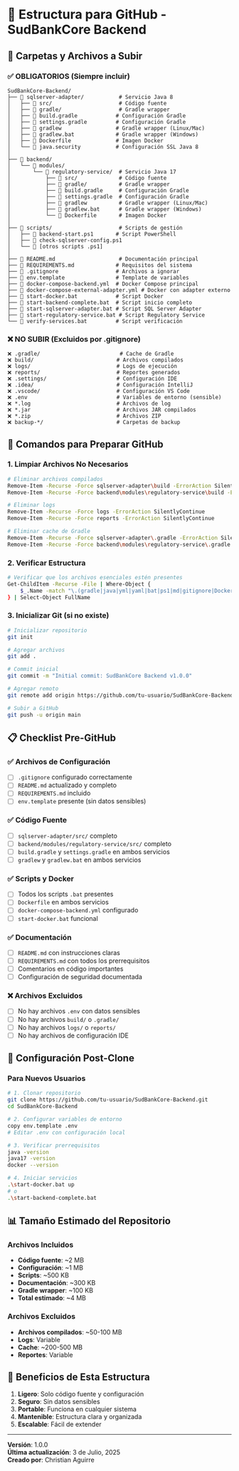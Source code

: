 # 📁 Estructura para GitHub - SudBankCore Backend

## 🎯 Carpetas y Archivos a Subir

### ✅ **OBLIGATORIOS** (Siempre incluir)

```
SudBankCore-Backend/
├── 📁 sqlserver-adapter/           # Servicio Java 8
│   ├── 📁 src/                     # Código fuente
│   ├── 📁 gradle/                  # Gradle wrapper
│   ├── 📄 build.gradle            # Configuración Gradle
│   ├── 📄 settings.gradle         # Configuración Gradle
│   ├── 📄 gradlew                 # Gradle wrapper (Linux/Mac)
│   ├── 📄 gradlew.bat             # Gradle wrapper (Windows)
│   ├── 📄 Dockerfile              # Imagen Docker
│   └── 📄 java.security           # Configuración SSL Java 8
│
├── 📁 backend/
│   └── 📁 modules/
│       └── 📁 regulatory-service/  # Servicio Java 17
│           ├── 📁 src/             # Código fuente
│           ├── 📁 gradle/          # Gradle wrapper
│           ├── 📄 build.gradle     # Configuración Gradle
│           ├── 📄 settings.gradle  # Configuración Gradle
│           ├── 📄 gradlew          # Gradle wrapper (Linux/Mac)
│           ├── 📄 gradlew.bat      # Gradle wrapper (Windows)
│           └── 📄 Dockerfile       # Imagen Docker
│
├── 📁 scripts/                     # Scripts de gestión
│   ├── 📄 backend-start.ps1       # Script PowerShell
│   ├── 📄 check-sqlserver-config.ps1
│   └── 📄 [otros scripts .ps1]
│
├── 📄 README.md                    # Documentación principal
├── 📄 REQUIREMENTS.md             # Requisitos del sistema
├── 📄 .gitignore                  # Archivos a ignorar
├── 📄 env.template                # Template de variables
├── 📄 docker-compose-backend.yml  # Docker Compose principal
├── 📄 docker-compose-external-adapter.yml # Docker con adapter externo
├── 📄 start-docker.bat            # Script Docker
├── 📄 start-backend-complete.bat  # Script inicio completo
├── 📄 start-sqlserver-adapter.bat # Script SQL Server Adapter
├── 📄 start-regulatory-service.bat # Script Regulatory Service
└── 📄 verify-services.bat         # Script verificación
```

### ❌ **NO SUBIR** (Excluidos por .gitignore)

```
❌ .gradle/                         # Cache de Gradle
❌ build/                          # Archivos compilados
❌ logs/                           # Logs de ejecución
❌ reports/                        # Reportes generados
❌ .settings/                      # Configuración IDE
❌ .idea/                          # Configuración IntelliJ
❌ .vscode/                        # Configuración VS Code
❌ .env                            # Variables de entorno (sensible)
❌ *.log                           # Archivos de log
❌ *.jar                           # Archivos JAR compilados
❌ *.zip                           # Archivos ZIP
❌ backup-*/                       # Carpetas de backup
```

## 🚀 Comandos para Preparar GitHub

### 1. Limpiar Archivos No Necesarios
```bash
# Eliminar archivos compilados
Remove-Item -Recurse -Force sqlserver-adapter\build -ErrorAction SilentlyContinue
Remove-Item -Recurse -Force backend\modules\regulatory-service\build -ErrorAction SilentlyContinue

# Eliminar logs
Remove-Item -Recurse -Force logs -ErrorAction SilentlyContinue
Remove-Item -Recurse -Force reports -ErrorAction SilentlyContinue

# Eliminar cache de Gradle
Remove-Item -Recurse -Force sqlserver-adapter\.gradle -ErrorAction SilentlyContinue
Remove-Item -Recurse -Force backend\modules\regulatory-service\.gradle -ErrorAction SilentlyContinue
```

### 2. Verificar Estructura
```bash
# Verificar que los archivos esenciales estén presentes
Get-ChildItem -Recurse -File | Where-Object {
    $_.Name -match "\.(gradle|java|yml|yaml|bat|ps1|md|gitignore|Dockerfile)$"
} | Select-Object FullName
```

### 3. Inicializar Git (si no existe)
```bash
# Inicializar repositorio
git init

# Agregar archivos
git add .

# Commit inicial
git commit -m "Initial commit: SudBankCore Backend v1.0.0"

# Agregar remoto
git remote add origin https://github.com/tu-usuario/SudBankCore-Backend.git

# Subir a GitHub
git push -u origin main
```

## 📋 Checklist Pre-GitHub

### ✅ Archivos de Configuración
- [ ] `.gitignore` configurado correctamente
- [ ] `README.md` actualizado y completo
- [ ] `REQUIREMENTS.md` incluido
- [ ] `env.template` presente (sin datos sensibles)

### ✅ Código Fuente
- [ ] `sqlserver-adapter/src/` completo
- [ ] `backend/modules/regulatory-service/src/` completo
- [ ] `build.gradle` y `settings.gradle` en ambos servicios
- [ ] `gradlew` y `gradlew.bat` en ambos servicios

### ✅ Scripts y Docker
- [ ] Todos los scripts `.bat` presentes
- [ ] `Dockerfile` en ambos servicios
- [ ] `docker-compose-backend.yml` configurado
- [ ] `start-docker.bat` funcional

### ✅ Documentación
- [ ] `README.md` con instrucciones claras
- [ ] `REQUIREMENTS.md` con todos los prerrequisitos
- [ ] Comentarios en código importantes
- [ ] Configuración de seguridad documentada

### ❌ Archivos Excluidos
- [ ] No hay archivos `.env` con datos sensibles
- [ ] No hay archivos `build/` o `.gradle/`
- [ ] No hay archivos `logs/` o `reports/`
- [ ] No hay archivos de configuración IDE

## 🔧 Configuración Post-Clone

### Para Nuevos Usuarios
```bash
# 1. Clonar repositorio
git clone https://github.com/tu-usuario/SudBankCore-Backend.git
cd SudBankCore-Backend

# 2. Configurar variables de entorno
copy env.template .env
# Editar .env con configuración local

# 3. Verificar prerrequisitos
java -version
java17 -version
docker --version

# 4. Iniciar servicios
.\start-docker.bat up
# o
.\start-backend-complete.bat
```

## 📊 Tamaño Estimado del Repositorio

### Archivos Incluidos
- **Código fuente**: ~2 MB
- **Configuración**: ~1 MB
- **Scripts**: ~500 KB
- **Documentación**: ~300 KB
- **Gradle wrapper**: ~100 KB
- **Total estimado**: ~4 MB

### Archivos Excluidos
- **Archivos compilados**: ~50-100 MB
- **Logs**: Variable
- **Cache**: ~200-500 MB
- **Reportes**: Variable

## 🎯 Beneficios de Esta Estructura

1. **Ligero**: Solo código fuente y configuración
2. **Seguro**: Sin datos sensibles
3. **Portable**: Funciona en cualquier sistema
4. **Mantenible**: Estructura clara y organizada
5. **Escalable**: Fácil de extender

---
**Versión**: 1.0.0  
**Última actualización**: 3 de Julio, 2025  
**Creado por**: Christian Aguirre 